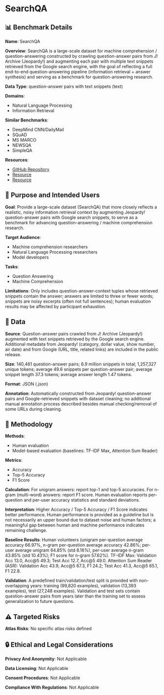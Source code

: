 # SearchQA

## 📊 Benchmark Details

**Name**: SearchQA

**Overview**: SearchQA is a large-scale dataset for machine comprehension / question-answering constructed by crawling question-answer pairs from J! Archive (Jeopardy!) and augmenting each pair with multiple text snippets retrieved from the Google search engine, with the goal of reflecting a full end-to-end question-answering pipeline (information retrieval + answer synthesis) and serving as a benchmark for question-answering research.

**Data Type**: question-answer pairs with text snippets (text)

**Domains**:
- Natural Language Processing
- Information Retrieval

**Similar Benchmarks**:
- DeepMind CNN/DailyMail
- SQuAD
- MS MARCO
- NEWSQA
- SimpleQA

**Resources**:
- [GitHub Repository](https://github.com/nyu-dl/SearchQA)
- [Resource](http://j-archive.com)
- [Resource](http://pytorch.org/)

## 🎯 Purpose and Intended Users

**Goal**: Provide a large-scale dataset (SearchQA) that more closely reflects a realistic, noisy information retrieval context by augmenting Jeopardy! question-answer pairs with Google search snippets, to serve as a benchmark for advancing question-answering / machine comprehension research.

**Target Audience**:
- Machine comprehension researchers
- Natural Language Processing researchers
- Model developers

**Tasks**:
- Question Answering
- Machine Comprehension

**Limitations**: Only includes question-answer-context tuples whose retrieved snippets contain the answer; answers are limited to three or fewer words; snippets are noisy excerpts (often not full sentences); human evaluation results may be affected by participant exhaustion.

## 💾 Data

**Source**: Question-answer pairs crawled from J! Archive (Jeopardy!) augmented with text snippets retrieved by the Google search engine. Additional metadata from Jeopardy! (category, dollar value, show number, air date) and from Google (URL, title, related links) are included in the public release.

**Size**: 140,461 question-answer pairs; 6.9 million snippets in total; 1,257,327 unique tokens; average 49.6 snippets per question-answer pair; average snippet length 37.3 tokens; average answer length 1.47 tokens.

**Format**: JSON (.json)

**Annotation**: Automatically constructed from Jeopardy! question-answer pairs and Google-retrieved snippets with dataset cleaning; no additional manual annotation process described besides manual checking/removal of some URLs during cleaning.

## 🔬 Methodology

**Methods**:
- Human evaluation
- Model-based evaluation (baselines: TF-IDF Max, Attention Sum Reader)

**Metrics**:
- Accuracy
- Top-5 Accuracy
- F1 Score

**Calculation**: For unigram answers: report top-1 and top-5 accuracies. For n-gram (multi-word) answers: report F1 score. Human evaluation reports per-question and per-user accuracy statistics and standard deviations.

**Interpretation**: Higher Accuracy / Top-5 Accuracy / F1 Score indicates better performance. Human performance is provided as a guideline but is not necessarily an upper bound due to dataset noise and human factors; a meaningful gap between human and machine performance indicates remaining challenge.

**Baseline Results**: Human volunteers (unigram per-question average accuracy 66.97%, n-gram per-question average accuracy 42.86%; per-user average unigram 64.85% (std 8.16%), per-user average n-gram 43.85% (std 10.43%); F1 score for n-gram 57.62%). TF-IDF Max: Validation Acc 13.0, Acc@5 49.3; Test Acc 12.7, Acc@5 49.0. Attention Sum Reader (ASR): Validation Acc 43.9, Acc@5 67.3, F1 24.2; Test Acc 41.3, Acc@5 65.1, F1 22.8.

**Validation**: A predefined train/validation/test split is provided with non-overlapping years: training (99,820 examples), validation (13,393 examples), test (27,248 examples). Validation and test sets contain question-answer pairs from years later than the training set to assess generalization to future questions.

## ⚠️ Targeted Risks

**Atlas Risks**:
No specific atlas risks defined

## 🔒 Ethical and Legal Considerations

**Privacy And Anonymity**: Not Applicable

**Data Licensing**: Not Applicable

**Consent Procedures**: Not Applicable

**Compliance With Regulations**: Not Applicable
